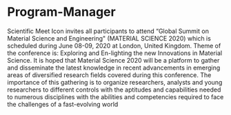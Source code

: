 # Program-Manager
Scientific Meet Icon invites all participants to attend “Global  Summit on Material Science and Engineering" (MATERIAL SCIENCE 2020) which is scheduled during June 08-09, 2020 at London, United Kingdom. Theme of the conference is: Exploring and En-lighting the new Innovations in Material Science. It is hoped that Material Science 2020 will be a platform to gather and disseminate the latest knowledge in recent advancements in emerging areas of diversified research fields covered during this conference. The importance of this gathering is to organize researchers, analysts and young researchers to different controls with the aptitudes and capabilities needed to numerous disciplines with the abilities and competencies required to face the challenges of a fast-evolving world
